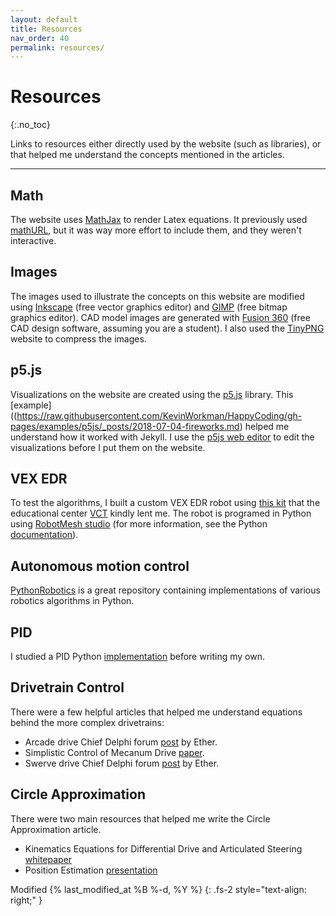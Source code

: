```yaml
---
layout: default
title: Resources
nav_order: 40
permalink: resources/
---
```


# Resources
{:.no_toc}

Links to resources either directly used by the website (such as libraries), or that helped me understand the concepts mentioned in the articles.

---

## Math
The website uses [MathJax](https://www.mathjax.org/) to render Latex equations. It previously used [mathURL](http://mathurl.com/), but it was way more effort to include them, and they weren't interactive.

## Images
The images used to illustrate the concepts on this website are modified using [Inkscape](https://inkscape.org/cs/) (free vector graphics editor) and [GIMP](https://www.gimp.org/) (free bitmap graphics editor). CAD model images are generated with [Fusion 360](https://www.autodesk.com/products/fusion-360/students-teachers-educators) (free CAD design software, assuming you are a student). I also used the [TinyPNG](https://tinypng.com/) website to compress the images.

## p5.js
Visualizations on the website are created using the [p5.js](https://p5js.org/) library. This [example]((https://raw.githubusercontent.com/KevinWorkman/HappyCoding/gh-pages/examples/p5js/_posts/2018-07-04-fireworks.md) helped me understand how it worked with Jekyll. I use the [p5js web editor](https://editor.p5js.org/) to edit the visualizations before I put them on the website.

## VEX EDR
To test the algorithms, I built a custom VEX EDR robot using [this kit](https://www.vexrobotics.com/276-3000.html) that the educational center [VCT](http://www.vctu.cz/) kindly lent me. The robot is programed in Python using [RobotMesh studio](https://www.robotmesh.com/studio) (for more information, see the Python [documentation](https://www.robotmesh.com/docs/vexcortex-python/html/namespaces.html)).

## Autonomous motion control
[PythonRobotics](https://github.com/AtsushiSakai/PythonRobotics) is a great repository containing implementations of various robotics algorithms in Python.

## PID
I studied a PID Python [implementation](https://github.com/ivmech/ivPID) before writing my own.

## Drivetrain Control
There were a few helpful articles that helped me understand equations behind the more complex drivetrains:
- Arcade drive Chief Delphi forum [post](https://www.chiefdelphi.com/media/papers/2661) by Ether.
- Simplistic Control of Mecanum Drive [paper](https://forums.parallax.com/discussion/download/79828/ControllingMecanumDrive%255B1%255D.pdf&sa=U&ved=0ahUKEwiX5LzFiNrfAhVswYsKHTofDrwQFggEMAA&client=internal-uds-cse&cx=002870150170079142498:hq1zjyfbawy&usg=AOvVaw19D74YD--M3YmQ2MGd1rTg).
- Swerve drive Chief Delphi forum [post](https://www.chiefdelphi.com/t/paper-4-wheel-independent-drive-independent-steering-swerve/107383) by Ether.

## Circle Approximation
There were two main resources that helped me write the Circle Approximation article.
- Kinematics Equations for Differential Drive and Articulated Steering [whitepaper](http://www8.cs.umu.se/kurser/5DV122/HT13/material/Hellstrom-ForwardKinematics.pdf)
- Position Estimation [presentation](http://people.scs.carleton.ca/~lanthier/teaching/COMP4807/Notes/5%20-%20PositionEstimation.pdf)

Modified {% last_modified_at %B %-d, %Y %}
{: .fs-2 style="text-align: right;" }